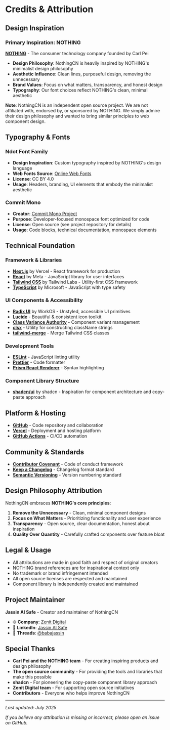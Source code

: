 # Credits & Attribution

## Design Inspiration

### Primary Inspiration: NOTHING
**[NOTHING](https://nothing.tech/)** - The consumer technology company founded by Carl Pei

- **Design Philosophy**: NothingCN is heavily inspired by NOTHING's minimalist design philosophy
- **Aesthetic Influence**: Clean lines, purposeful design, removing the unnecessary
- **Brand Values**: Focus on what matters, transparency, and honest design
- **Typography**: Our font choices reflect NOTHING's clean, minimal aesthetic

**Note**: NothingCN is an independent open source project. We are not affiliated with, endorsed by, or sponsored by NOTHING. We simply admire their design philosophy and wanted to bring similar principles to web component design.

## Typography & Fonts

### Ndot Font Family
- **Design Inspiration**: Custom typography inspired by NOTHING's design language
- **Web Fonts Source**: [Online Web Fonts](http://www.onlinewebfonts.com)
- **License**: CC BY 4.0
- **Usage**: Headers, branding, UI elements that embody the minimalist aesthetic

### Commit Mono
- **Creator**: [Commit Mono Project](https://commitmono.com/)
- **Purpose**: Developer-focused monospace font optimized for code
- **License**: Open source (see project repository for details)
- **Usage**: Code blocks, technical documentation, monospace elements

## Technical Foundation

### Framework & Libraries
- **[Next.js](https://nextjs.org/)** by Vercel - React framework for production
- **[React](https://react.dev/)** by Meta - JavaScript library for user interfaces  
- **[Tailwind CSS](https://tailwindcss.com/)** by Tailwind Labs - Utility-first CSS framework
- **[TypeScript](https://www.typescriptlang.org/)** by Microsoft - JavaScript with type safety

### UI Components & Accessibility
- **[Radix UI](https://radix-ui.com/)** by WorkOS - Unstyled, accessible UI primitives
- **[Lucide](https://lucide.dev/)** - Beautiful & consistent icon toolkit
- **[Class Variance Authority](https://cva.style/)** - Component variant management
- **[clsx](https://github.com/lukeed/clsx)** - Utility for constructing className strings
- **[tailwind-merge](https://github.com/dcastil/tailwind-merge)** - Merge Tailwind CSS classes

### Development Tools
- **[ESLint](https://eslint.org/)** - JavaScript linting utility
- **[Prettier](https://prettier.io/)** - Code formatter
- **[Prism React Renderer](https://github.com/FormidableLabs/prism-react-renderer)** - Syntax highlighting

### Component Library Structure
- **[shadcn/ui](https://ui.shadcn.com/)** by shadcn - Inspiration for component architecture and copy-paste approach

## Platform & Hosting
- **[GitHub](https://github.com/)** - Code repository and collaboration
- **[Vercel](https://vercel.com/)** - Deployment and hosting platform
- **[GitHub Actions](https://github.com/features/actions)** - CI/CD automation

## Community & Standards
- **[Contributor Covenant](https://www.contributor-covenant.org/)** - Code of conduct framework
- **[Keep a Changelog](https://keepachangelog.com/)** - Changelog format standard
- **[Semantic Versioning](https://semver.org/)** - Version numbering standard

## Design Philosophy Attribution

NothingCN embraces **NOTHING's core principles**:

1. **Remove the Unnecessary** - Clean, minimal component designs
2. **Focus on What Matters** - Prioritizing functionality and user experience
3. **Transparency** - Open source, clear documentation, honest about inspiration
4. **Quality Over Quantity** - Carefully crafted components over feature bloat

## Legal & Usage

- All attributions are made in good faith and respect of original creators
- NOTHING brand references are for inspirational context only
- No trademark or brand infringement intended
- All open source licenses are respected and maintained
- Component library is independently created and maintained

## Project Maintainer

**Jassin Al Safe** - Creator and maintainer of NothingCN
- 🌐 **Company**: [Zenit Digital](https://zenitdigital.se)
- 💼 **LinkedIn**: [Jassin Al Safe](https://www.linkedin.com/in/jassin-al-safe-343939181/)
- 🧵 **Threads**: [@babajassin](https://www.threads.com/@babajassin)

## Special Thanks

- **Carl Pei and the NOTHING team** - For creating inspiring products and design philosophy
- **The open source community** - For providing the tools and libraries that make this possible
- **shadcn** - For pioneering the copy-paste component library approach
- **Zenit Digital team** - For supporting open source initiatives
- **Contributors** - Everyone who helps improve NothingCN

---

*Last updated: July 2025*

*If you believe any attribution is missing or incorrect, please open an issue on GitHub.*